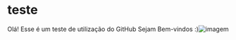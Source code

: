# teste
Olá! Esse é um teste de utilização do GitHub
Sejam Bem-vindos :)![imagem](https://user-images.githubusercontent.com/102360635/162859430-e46fde16-8929-450c-9c57-89fde051cfab.gif)
